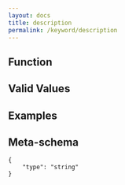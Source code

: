 ```yaml
---
layout: docs
title: description
permalink: /keyword/description
---
```


## Function


## Valid Values


## Examples


## Meta-schema

	{
		"type": "string"
	}

